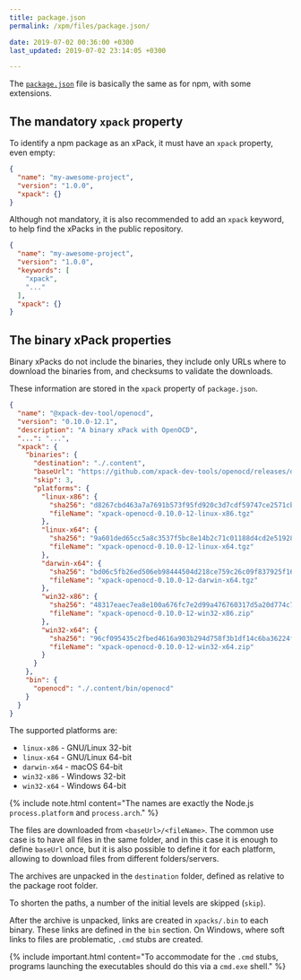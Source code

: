 ```yaml
---
title: package.json
permalink: /xpm/files/package.json/

date: 2019-07-02 00:36:00 +0300
last_updated: 2019-07-02 23:14:05 +0300

---
```


The [`package.json`](https://docs.npmjs.com/files/package.json) file is 
basically the same as for npm, with some 
extensions.

## The mandatory `xpack` property

To identify a npm package as an xPack, it must have an `xpack`
property, even empty:

```json
{
  "name": "my-awesome-project",
  "version": "1.0.0",
  "xpack": {}
}
```

Although not mandatory, it is also recommended to add an `xpack` keyword, 
to help find the xPacks in the public repository.

```json
{
  "name": "my-awesome-project",
  "version": "1.0.0",
  "keywords": [
    "xpack",
    "..."
  ],
  "xpack": {}
}
```

## The binary xPack properties

Binary xPacks do not include the binaries, they include only URLs where
to download the binaries from, and checksums to validate the downloads.

These information are stored in the `xpack` property of `package.json`.

```json
{
  "name": "@xpack-dev-tool/openocd",
  "version": "0.10.0-12.1",
  "description": "A binary xPack with OpenOCD",
  "...": "...",
  "xpack": {
    "binaries": {
      "destination": "./.content",
      "baseUrl": "https://github.com/xpack-dev-tools/openocd/releases/download/v0.10.0-12",
      "skip": 3,
      "platforms": {
        "linux-x86": {
          "sha256": "d8267cbd463a7a7691b573f95fd920c3d7cdf59747ce2571cb334b3247265106",
          "fileName": "xpack-openocd-0.10.0-12-linux-x86.tgz"
        },
        "linux-x64": {
          "sha256": "9a601ded65cc5a8c3537f5bc8e14b2c71c01188d4cd2e5192833fcd6950e992f",
          "fileName": "xpack-openocd-0.10.0-12-linux-x64.tgz"
        },
        "darwin-x64": {
          "sha256": "bd06c5fb26ed506eb98444504d218ce759c26c09f837925f16d2981f7e2e5c08",
          "fileName": "xpack-openocd-0.10.0-12-darwin-x64.tgz"
        },
        "win32-x86": {
          "sha256": "48317eaec7ea8e100a676fc7e2d99a476760317d5a20d774c77ba7a1d2260dfc",
          "fileName": "xpack-openocd-0.10.0-12-win32-x86.zip"
        },
        "win32-x64": {
          "sha256": "96cf095435c2fbed4616a903b294d758f3b1df14c6ba36224fa05fdc7ce93c1b",
          "fileName": "xpack-openocd-0.10.0-12-win32-x64.zip"
        }
      }
    },
    "bin": {
      "openocd": "./.content/bin/openocd"
    }
  }
}
```

The supported platforms are:

- `linux-x86` - GNU/Linux 32-bit
- `linux-x64` - GNU/Linux 64-bit
- `darwin-x64` - macOS 64-bit
- `win32-x86` - Windows 32-bit
- `win32-x64` - Windows 64-bit

{% include note.html content="The names are exactly the Node.js 
`process.platform` and `process.arch`." %}

The files are downloaded from `<baseUrl>/<fileName>`. The common 
use case is to have all files in the same folder, and in this case it is 
enough to define `baseUrl` once, but it is also possible to define it
for each platform, allowing to download files from different folders/servers.

The archives are unpacked in the `destination` folder, defined as relative
to the package root folder.

To shorten the paths, a number of the initial levels are skipped (`skip`).

After the archive is unpacked, links are created in `xpacks/.bin` to each
binary. These links are defined in the `bin` section. 
On Windows, where soft links to files are problematic, `.cmd` 
stubs are created.

{% include important.html content="To accommodate for the `.cmd` stubs,
programs launching the executables should do this via a `cmd.exe` shell." %}

